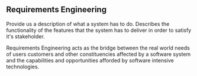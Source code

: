 ## Requirements Engineering
Provide us a description of what a system has to do. Describes the functionality of the features that the system has to deliver in order to satisfy it's stakeholder.

Requirements Engineering acts as the bridge between the real world needs of users customers and other constituencies affected by a software system and the capabilities and opportunities afforded by software intensive technologies.	